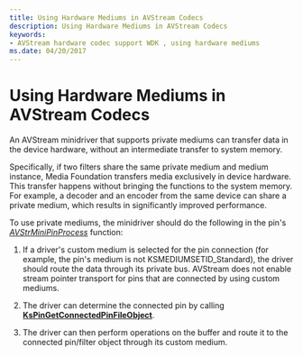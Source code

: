 ```yaml
---
title: Using Hardware Mediums in AVStream Codecs
description: Using Hardware Mediums in AVStream Codecs
keywords:
- AVStream hardware codec support WDK , using hardware mediums
ms.date: 04/20/2017
---
```


# Using Hardware Mediums in AVStream Codecs


An AVStream minidriver that supports private mediums can transfer data in the device hardware, without an intermediate transfer to system memory.

Specifically, if two filters share the same private medium and medium instance, Media Foundation transfers media exclusively in device hardware. This transfer happens without bringing the functions to the system memory. For example, a decoder and an encoder from the same device can share a private medium, which results in significantly improved performance.

To use private mediums, the minidriver should do the following in the pin's [*AVStrMiniPinProcess*](/windows-hardware/drivers/ddi/ks/nc-ks-pfnkspin) function:

1.  If a driver's custom medium is selected for the pin connection (for example, the pin's medium is not KSMEDIUMSETID\_Standard), the driver should route the data through its private bus. AVStream does not enable stream pointer transport for pins that are connected by using custom mediums.

2.  The driver can determine the connected pin by calling [**KsPinGetConnectedPinFileObject**](/windows-hardware/drivers/ddi/ks/nf-ks-kspingetconnectedpinfileobject).

3.  The driver can then perform operations on the buffer and route it to the connected pin/filter object through its custom medium.

 

